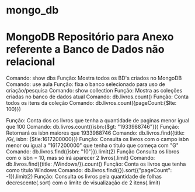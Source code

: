 # mongo_db

# MongoDB Repositório para Anexo referente a Banco de Dados não relacional 
Comando: show dbs Função: Mostra todos os BD's criados no MongoDB 
Comando: use aula Função: fixa o banco selecionado para uso de criação/pesquisa 
Comando: show collection Função: Mostra as coleções criadas no banco de dados atual 
Comando: db.livros.count() Função: Conta todos os itens da coleção
Comando: db.livros.count({pageCount:{$lte: 100}}) 

Função: Conta dos os livros que tenha a quantidade de paginas menor igual que 100 
Comando: db.livros.count({isbn:{$gt: "1933988746"}}) 
Função: Retornará os isbn maiores que 1933988746
Comando: db.livros.find({title: /G/, isbn: {$tle:1617200000}})
Função: Consulta os livros com o campo isbn menor ou igual a "1617200000" que tenha o titulo que começa com "G"
Comando: db.livros.find({isbn: "10"}}).limit(2) Função Consulta os libros com o isbn = 10, mas só irá aparecer 2 livros(.limit) 
Comando: db.livros.find({title: /Windows/}).count() 
Função: Conta os livros que tenha como titulo Windows 
Comando: db.livros.find({}).sort({"pageCount": -1}).limit(2) 
Função: Consulta os livros pela quantidade de folhas decrescente(.sort) com o limite de visualização de 2 itens(.limit)
